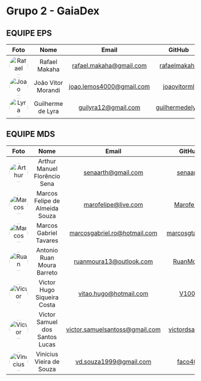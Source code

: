 # Grupo 2 - GaiaDex

## EQUIPE EPS

| Foto | Nome | Email | GitHub |
|:----:|:------------------------:|:-----:|:------:|
| <img style="border-radius: 50%;" src="https://github.com/rafaelmakaha.png" alt="Rafael" title="Rafael Makaha" width="50" height="50" /> | Rafael Makaha | rafael.makaha@gmail.com | [rafaelmakaha](https://github.com/rafaelmakaha) |
| <img style="border-radius: 50%;" src="https://github.com/joaovitorml.png" alt="Joao" title="Joao Vitor Morandi" width="50" height="50" /> | João Vitor Morandi | joao.lemos4000@gmail.com | [joaovitorml](https://github.com/joaovitorml) |
| <img style="border-radius: 50%;" src="https://github.com/guilhermedelyra.jpg" alt="Lyra" title="Guilherme de Lyra" width="50" height="50" /> | Guilherme de Lyra | guilyra12@gmail.com | [guilhermedelyra](https://github.com/guilhermedelyra) |

## EQUIPE MDS

| Foto | Nome | Email | GitHub |
|:----:|:------------------------:|:-----:|:------:|
| <img style="border-radius: 50%;" src="https://github.com/senaarth.png" alt="Arthur" title="Arthur Manuel Florêncio Sena" width="50" height="50" /> | Arthur Manuel Florêncio Sena | senaarth@gmail.com | [senaarth](https://github.com/senaarth) |
| <img style="border-radius: 50%;" src="https://github.com/Marofelipe.png" alt="Marcos" title="Marcos Felipe de Almeida Souza" width="50" height="50" /> | Marcos Felipe de Almeida Souza | marofelipe@live.com | [Marofelipe](https://github.com/Marofelipe) |
| <img style="border-radius: 50%;" src="https://github.com/marcosgtavares.png" alt="Marcos" title="Marcos Gabriel Tavares" width="50" height="50" /> | Marcos Gabriel Tavares | marcosgabriel.ro@hotmail.com | [marcosgtavares](https://github.com/marcosgtavares) |
| <img style="border-radius: 50%;" src="https://github.com/RuanMoura.png" alt="Ruan" title="Antonio Ruan Moura Barreto" width="50" height="50" /> | Antonio Ruan Moura Barreto | ruanmoura13@outlook.com | [RuanMoura](https://github.com/RuanMoura) |
| <img style="border-radius: 50%;" src="https://github.com/V100K.png" alt="Victor" title="Victor Hugo Siqueira Costa" width="50" height="50" /> | Victor Hugo Siqueira Costa | vitao.hugo@hotmail.com | [V100K](https://github.com/V100K) |
| <img style="border-radius: 50%;" src="https://github.com/victordsantoss.png" alt="Victor" title="Victor Samuel dos Santos Lucas" width="50" height="50" /> | Victor Samuel dos Santos Lucas  | victor.samuelsantoss@gmail.com | [victordsantoss](https://github.com/victordsantoss) |
| <img style="border-radius: 50%;" src="https://github.com/faco400.png" alt="Vinicius" title="Vinícius Vieira de Souza" width="50" height="50" /> | Vinícius Vieira de Souza | vd.souza1999@gmail.com | [faco400](https://github.com/faco400) |